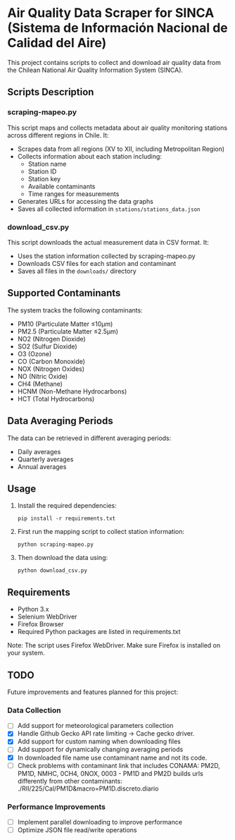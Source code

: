 # Air Quality Data Scraper for SINCA (Sistema de Información Nacional de Calidad del Aire)

This project contains scripts to collect and download air quality data from the Chilean National Air Quality Information System (SINCA).

## Scripts Description

### scraping-mapeo.py

This script maps and collects metadata about air quality monitoring stations across different regions in Chile. It:

- Scrapes data from all regions (XV to XII, including Metropolitan Region)
- Collects information about each station including:
  - Station name
  - Station ID
  - Station key
  - Available contaminants
  - Time ranges for measurements
- Generates URLs for accessing the data graphs
- Saves all collected information in `stations/stations_data.json`

### download_csv.py

This script downloads the actual measurement data in CSV format. It:

- Uses the station information collected by scraping-mapeo.py
- Downloads CSV files for each station and contaminant
- Saves all files in the `downloads/` directory

## Supported Contaminants

The system tracks the following contaminants:

- PM10 (Particulate Matter ≤10μm)
- PM2.5 (Particulate Matter ≤2.5μm)
- NO2 (Nitrogen Dioxide)
- SO2 (Sulfur Dioxide)
- O3 (Ozone)
- CO (Carbon Monoxide)
- NOX (Nitrogen Oxides)
- NO (Nitric Oxide)
- CH4 (Methane)
- HCNM (Non-Methane Hydrocarbons)
- HCT (Total Hydrocarbons)

## Data Averaging Periods

The data can be retrieved in different averaging periods:

- Daily averages
- Quarterly averages
- Annual averages

## Usage

1. Install the required dependencies:
   ```
   pip install -r requirements.txt
   ```
2. First run the mapping script to collect station information:
   ```
   python scraping-mapeo.py
   ```
3. Then download the data using:
   ```
   python download_csv.py
   ```

## Requirements

- Python 3.x
- Selenium WebDriver
- Firefox Browser
- Required Python packages are listed in requirements.txt

Note: The script uses Firefox WebDriver. Make sure Firefox is installed on your system.

## TODO

Future improvements and features planned for this project:

### Data Collection

- [ ] Add support for meteorological parameters collection
- [x] Handle Github Gecko API rate limiting -> Cache gecko driver.
- [x] Add support for custom naming when downloading files
- [ ] Add support for dynamically changing averaging periods
- [x] In downloaded file name use contaminant name and not its code.
- [ ] Check problems with contaminant link that includes CONAMA: PM2D, PM1D, NMHC, 0CH4, 0NOX, 0003 - PM1D and PM2D builds urls differently from other contaminants: ./RII/225/Cal/PM1D&macro=PM1D.discreto.diario

### Performance Improvements

- [ ] Implement parallel downloading to improve performance
- [ ] Optimize JSON file read/write operations
